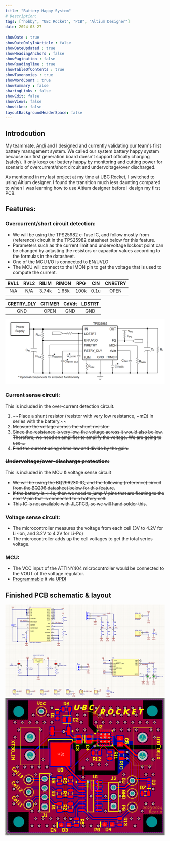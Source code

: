 ```yaml
---
title: "Battery Happy System"
# Description: 
tags: ["hobby", "UBC Rocket", "PCB", "Altium Designer"]
date: 2024-03-27

showDate : true
showDateOnlyInArticle : false
showDateUpdated : true
showHeadingAnchors : false
showPagination : false
showReadingTime : true
showTableOfContents : true
showTaxonomies : true 
showWordCount : true
showSummary : false
sharingLinks : false
showEdit: false
showViews: false
showLikes: false
layoutBackgroundHeaderSpace: false
---
```

## Introdcution

My teammate, [Andi](https://www.linkedin.com/in/andili/) and I designed and currently validating our team's first battery management system. We called our system battery happy system because our first generation board doesn't support offically charging (safely). It only keep our battery happy by monitoring and cutting power for scenario of overcurrent/short circuit and undervoltage/over discharged.

As mentioned in my last [project](/projects/radio-pcb) at my time at UBC Rocket, I switched to using Altium designer. I found the transition much less daunting compared to when I was learning how to use Altium designer before I design my first PCB. 

## Features:

### Overcurrent/short circuit detection:
- We will be using the TPS25982 e-fuse IC, and follow mostly from (reference) circuit in the TPS25982 datasheet below for this feature.
- Parameters such as the current limit and undervoltage lockout point can be changed by adjusting the resistors or capacitor values according to the formulas in the datasheet.
- One of the MCU I/O is connected to EN/UVLO 
- The MCU will connect to the IMON pin to get the voltage that is used to compute the current.

| **RVL1** | **RVL2** | **RILIM** | **RIMON** | **RPG** | **CIN** | **CNRETRY** | 
|:--------:|:--------:|:---------:|:----------:|:-------:|:-------:|:-----------:|
|    N/A   |    N/A   |   3.74k   |    1.65k   |   100k  |   0.1u  |     OPEN    |

|**CRETRY_DLY** | **CITIMER** | **CdVdt** | **LDSTRT** |
|:--------------:|:-----------:|:---------:|:----------:|
|       GND      |     OPEN    |    GND    |     GND    |

![efuse schematic](images/e-fuse-sch.png)

### ~~Current sense circuit:~~ 
This is included in the over-current detection circuit.
1. ~~Place a shunt resistor (resistor with very low resistance, ~mΩ) in series with the battery.~~
2. ~~Measure the voltage across the shunt resistor.~~
3. ~~Since the resistance is very low, the voltage across it would also be low. Therefore, we need an amplifier to amplify the voltage. We are going to use ...~~
4. ~~Find the current using ohms law and divide by the gain.~~


### ~~Undervoltage/over-discharge protection:~~ 
This is included in the MCU & voltage sense circuit
- ~~We will be using the BQ296230 IC, and the following (reference) circuit from the BQ296 datasheet below for this feature.~~
- ~~If the battery is < 4s, then we need to jump V pins that are floating to the next V pin that is connected to a battery cell.~~
- ~~This IC is not available with JLCPCB, so we will hand solder this.~~


### Voltage sense circuit:
- The microcontroller measures the voltage from each cell (3V to 4.2V for Li-ion, and 3.2V to 4.2V for Li-Po)
- The microcontroller adds up the cell voltages to get the total series voltage. 


### MCU:
- The VCC input of the ATTINY404 microcontroller would be connected to the VOUT of the voltage regulator.
- [Programmable](1) it via [UPDI](2)



## Finished PCB schematic & layout

![Full schematic](images/sys-sch.png)
![PCB layout](images/pcb-layout.png)


[1]: https://www.electronics-lab.com/project/getting-started-with-the-new-attiny-chips-programming-the-microchips-0-series-and-1-series-attiny-with-the-arduino-ide

[2]: https://daumemo.com/diy-updi-usb-programmer-which-can-be-made-with-cheap-hardware